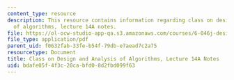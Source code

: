 ```yaml
---
content_type: resource
description: This resource contains information regarding class on design and analysis
  of algorithms, lecture 14A notes.
file: https://ol-ocw-studio-app-qa.s3.amazonaws.com/courses/6-046j-design-and-analysis-of-algorithms-spring-2015/bdafe05f4f3c20cabfd08d2fbd099f63_MIT6_046JS15_lec14A.pdf
file_type: application/pdf
parent_uid: f0632fab-33fe-b54f-79db-e7aead7c2a75
resourcetype: Document
title: Class on Design and Analysis of Algorithms, Lecture 14A Notes
uid: bdafe05f-4f3c-20ca-bfd0-8d2fbd099f63
---
```

